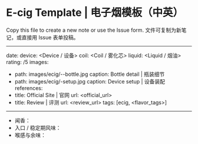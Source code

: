 # E‑cig Template | 电子烟模板（中英）

Copy this file to create a new note or use the Issue form. 文件可复制为新笔记，或直接用 Issue 表单投稿。

---
date: <YYYY-MM-DD>
device: <Device / 设备>
coil: <Coil / 雾化芯>
liquid: <Liquid / 烟油>
rating: <score>/5
images:
  - path: images/ecig/<brand>-<liquid>-bottle.jpg
    caption: Bottle detail | 瓶装细节
  - path: images/ecig/<device>-setup.jpg
    caption: Device setup | 设备装配
references:
  - title: Official Site | 官网
    url: <official_url>
  - title: Review | 评测
    url: <review_url>
tags: [ecig, <flavor_tags>]
---

- 闻香：
- 入口 / 稳定期风味：
- 喉感与余味：
